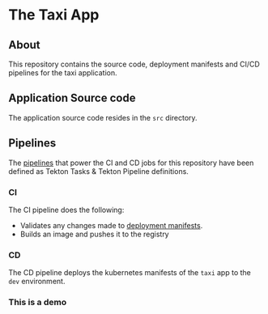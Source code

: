 # The Taxi App

## About

This repository contains the source code, deployment manifests and CI/CD pipelines for the taxi application.

## Application Source code

The application source code resides in the `src` directory.


## Pipelines

The [pipelines](../pipelines) that power the CI and CD jobs for this repository have been defined as Tekton Tasks & Tekton Pipeline definitions.


### CI

The CI pipeline does the following:

- Validates any changes made to [deployment manifests](../deploy).
- Builds an image and pushes it to the registry


### CD

The CD pipeline deploys the kubernetes manifests of the `taxi` app to the `dev` environment.

### This is a demo


